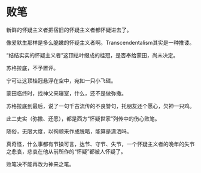    

# 败笔

新鲜的怀疑主义者把宿旧的怀疑主义者都怀疑进去了。

像爱默生那样是多么脆嫩的怀疑主义者啊。Transcendentalism其实是一种推诿。

“结结实实的怀疑主义者”这顶枯叶缀成的桂冠，是否奉给蒙田，尚未决定。

苏格拉底，不予置评。

宁可让这顶桂冠悬浮在空中，宛如一只小飞碟。

蒙田临终时，找神父来寝室，什么，还不是做弥撒。

苏格拉底到最后，说了一句千古流传的不良警句，托朋友还个愿心，欠神一只鸡。

此二史实（弥撒、还愿），都是西方“怀疑世家”列传中的伤心败笔。

随俗，无限大度，以徇顺来作成脱略，能算是潇洒吗。

真奇怪，什么事都有节操可言，达节、守节、失节，一个怀疑主义者的晚年的失节之悲哀，悲哀在他从前所作的“怀疑”都被人怀疑了。

败笔决不能再改为神来之笔。